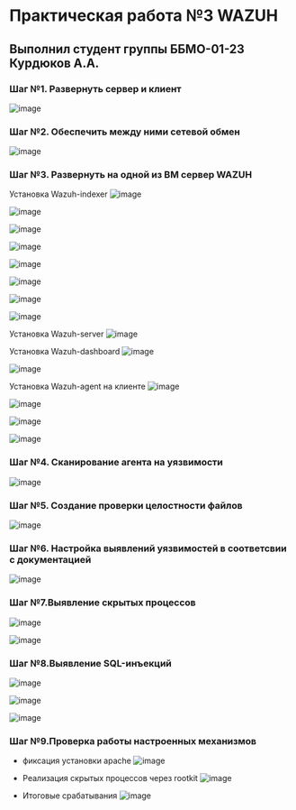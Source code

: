 # Практическая работа №3 WAZUH
## Выполнил студент группы ББМО-01-23 Курдюков А.А.

### Шаг №1. Развернуть сервер и клиент
![image](https://github.com/user-attachments/assets/582797cb-4960-42f7-9fbc-325bfc83f275)

### Шаг №2. Обеспечить между ними сетевой обмен
![image](https://github.com/user-attachments/assets/fb364a1f-3c04-48e0-aa9c-3e2a0c0e4c01)

### Шаг №3. Развернуть на одной из ВМ сервер WAZUH
Установка Wazuh-indexer
![image](https://github.com/user-attachments/assets/e6476ff5-459d-4a62-bb3e-de2bed7d700f)

![image](https://github.com/user-attachments/assets/92c3a94a-419a-42de-80f5-116ba7908b9a)

![image](https://github.com/user-attachments/assets/5565346f-47fb-400c-a658-2656d70907b7)

![image](https://github.com/user-attachments/assets/9deedc3d-f49f-48c6-a2d6-7d072d14ac60)

![image](https://github.com/user-attachments/assets/d37940e3-4017-4859-a9ac-4591645af33f)

![image](https://github.com/user-attachments/assets/5bb30a94-fb25-466f-9f5a-82055bde7adf)

![image](https://github.com/user-attachments/assets/9aa80135-af91-484d-b6e7-df4c0cafde82)

![image](https://github.com/user-attachments/assets/a360e857-c948-482f-a7f4-7a6bd5630ae3)

Установка Wazuh-server
![image](https://github.com/user-attachments/assets/d9b400e2-8710-4092-a0ef-2dc44a54f099)

Установка Wazuh-dashboard
![image](https://github.com/user-attachments/assets/502ab696-57b4-4538-959d-d9e72ab6925f)

![image](https://github.com/user-attachments/assets/98d1e89a-25cb-413a-bc5a-0fc78ef1e601)

Установка Wazuh-agent на клиенте
![image](https://github.com/user-attachments/assets/ddc56f53-1f4a-4697-ab3f-87bc2d4477a2)

![image](https://github.com/user-attachments/assets/b22077f7-c1d0-47d7-8db7-30a4b0e76459)

![image](https://github.com/user-attachments/assets/868a1826-8d27-4464-a37c-36c34186986a)

![image](https://github.com/user-attachments/assets/f8891117-b451-4ec6-94f0-3caa5a42db10)

### Шаг №4. Сканирование агента на уязвимости
![image](https://github.com/user-attachments/assets/780482cf-90fb-446a-b81e-cff6a30483af)

### Шаг №5. Создание проверки целостности файлов
![image](https://github.com/user-attachments/assets/be09b2de-4918-4d72-b08e-8864597d50c7)

### Шаг №6. Настройка выявлений уязвимостей в соответсвии с документацией
![image](https://github.com/user-attachments/assets/3341a346-70b7-40a4-ba7b-bcdd4954268d)

### Шаг №7.Выявление скрытых процессов
![image](https://github.com/user-attachments/assets/9338d148-6c81-4d6c-a3be-eec28227e245)

![image](https://github.com/user-attachments/assets/86f99df6-ddb1-45f2-b4c4-559f7e6b58b2)

### Шаг №8.Выявление SQL-инъекций
![image](https://github.com/user-attachments/assets/430d30ea-550a-4d06-9c9b-4afea5dd2cda)

![image](https://github.com/user-attachments/assets/613bcc7a-3200-446e-a135-20e5e0d7fa3c)

![image](https://github.com/user-attachments/assets/109fb768-85af-4767-a2d1-46504745389a)

### Шаг №9.Проверка работы настроенных механизмов
- фиксация установки apache 
![image](https://github.com/user-attachments/assets/80e8577c-529e-4417-9dce-5d46510d165c)

- Реализация скрытых процессов через rootkit
![image](https://github.com/user-attachments/assets/9e2aecf2-534c-4bd1-b1a2-19ed1869ecde)

- Итоговые срабатывания
![image](https://github.com/user-attachments/assets/0a918916-176d-4467-8d52-07e1c5be69e2)







